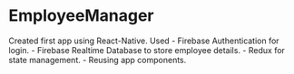 # EmployeeManager
Created first app using React-Native. 
Used - Firebase Authentication for login.
     - Firebase Realtime Database to store employee details.
     - Redux for state management.
     - Reusing app components.
